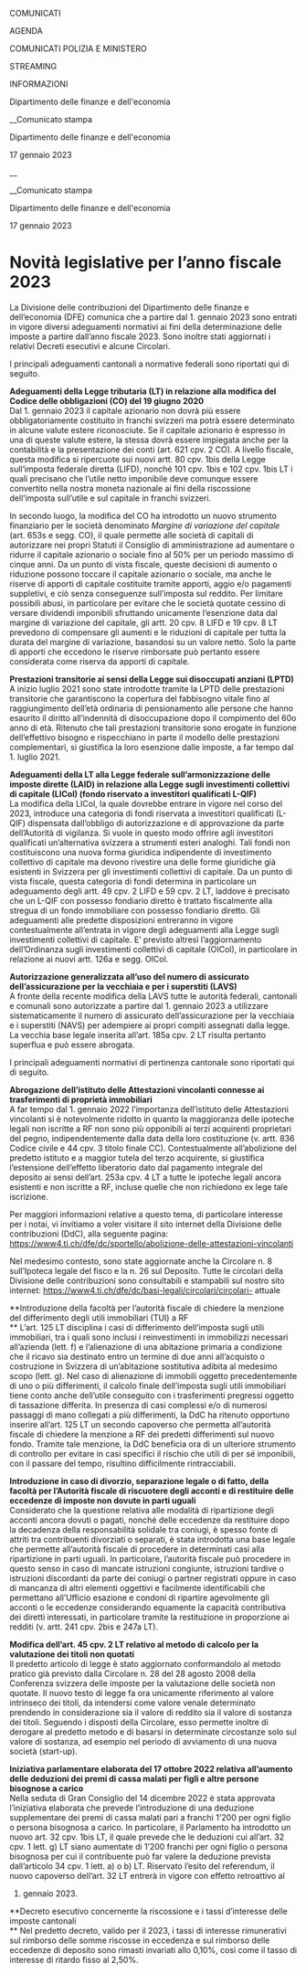 COMUNICATI

AGENDA

COMUNICATI POLIZIA E MINISTERO

STREAMING

INFORMAZIONI

Dipartimento delle finanze e dell'economia  

__Comunicato stampa

Dipartimento delle finanze e dell'economia  

17 gennaio 2023

__

__Comunicato stampa

Dipartimento delle finanze e dell'economia  

17 gennaio 2023

# Novità legislative per l’anno fiscale 2023

La Divisione delle contribuzioni del Dipartimento delle finanze e
dell’economia (DFE) comunica che a partire dal 1. gennaio 2023 sono entrati in
vigore diversi adeguamenti normativi ai fini della determinazione delle
imposte a partire dall’anno fiscale 2023. Sono inoltre stati aggiornati i
relativi Decreti esecutivi e alcune Circolari.

  

I principali adeguamenti cantonali a normative federali sono riportati qui di
seguito.

**Adeguamenti della Legge tributaria (LT) in relazione alla modifica del
Codice delle obbligazioni (CO) del 19 giugno 2020**  
Dal 1. gennaio 2023 il capitale azionario non dovrà più essere
obbligatoriamente costituito in franchi svizzeri ma potrà essere determinato
in alcune valute estere riconosciute. Se il capitale azionario è espresso in
una di queste valute estere, la stessa dovrà essere impiegata anche per la
contabilità e la presentazione dei conti (art. 621 cpv. 2 CO). A livello
fiscale, questa modifica si ripercuote sui nuovi artt. 80 cpv. 1bis della
Legge sull’imposta federale diretta (LIFD), nonché 101 cpv. 1bis e 102 cpv.
1bis LT i quali precisano che l’utile netto imponibile deve comunque essere
convertito nella nostra moneta nazionale ai fini della riscossione
dell’imposta sull’utile e sul capitale in franchi svizzeri.

In secondo luogo, la modifica del CO ha introdotto un nuovo strumento
finanziario per le società denominato _Margine di variazione del capitale_
(art. 653s e segg. CO), il quale permette alle società di capitali di
autorizzare nei propri Statuti il Consiglio di amministrazione ad aumentare o
ridurre il capitale azionario o sociale fino al 50% per un periodo massimo di
cinque anni. Da un punto di vista fiscale, queste decisioni di aumento o
riduzione possono toccare il capitale azionario o sociale, ma anche le riserve
di apporti di capitale costituite tramite apporti, aggio e/o pagamenti
suppletivi, e ciò senza conseguenze sull’imposta sul reddito. Per limitare
possibili abusi, in particolare per evitare che le società quotate cessino di
versare dividendi imponibili sfruttando unicamente l’esenzione data dal
margine di variazione del capitale, gli artt. 20 cpv. 8 LIFD e 19 cpv. 8 LT
prevedono di compensare gli aumenti e le riduzioni di capitale per tutta la
durata del margine di variazione, basandosi su un valore netto. Solo la parte
di apporti che eccedono le riserve rimborsate può pertanto essere considerata
come riserva da apporti di capitale.

**Prestazioni transitorie ai sensi della Legge sui disoccupati anziani
(LPTD)**  
A inizio luglio 2021 sono state introdotte tramite la LPTD delle prestazioni
transitorie che garantiscono la copertura del fabbisogno vitale fino al
raggiungimento dell’età ordinaria di pensionamento alle persone che hanno
esaurito il diritto all’indennità di disoccupazione dopo il compimento del 60o
anno di età. Ritenuto che tali prestazioni transitorie sono erogate in
funzione dell’effettivo bisogno e rispecchiano in parte il modello delle
prestazioni complementari, si giustifica la loro esenzione dalle imposte, a
far tempo dal 1. luglio 2021.

**Adeguamenti della LT alla Legge federale sull’armonizzazione delle imposte
dirette (LAID) in relazione alla Legge sugli investimenti collettivi di
capitale (LICol) (fondo riservato a investitori qualificati L-QIF)**  
La modifica della LICol, la quale dovrebbe entrare in vigore nel corso del
2023, introduce una categoria di fondi riservata a investitori qualificati
(L-QIF) dispensata dall’obbligo di autorizzazione e di approvazione da parte
dell’Autorità di vigilanza. Si vuole in questo modo offrire agli investitori
qualificati un’alternativa svizzera a strumenti esteri analoghi. Tali fondi
non costituiscono una nuova forma giuridica indipendente di investimento
collettivo di capitale ma devono rivestire una delle forme giuridiche già
esistenti in Svizzera per gli investimenti collettivi di capitale. Da un punto
di vista fiscale, questa categoria di fondi determina in particolare un
adeguamento degli artt. 49 cpv. 2 LIFD e 59 cpv. 2 LT, laddove è precisato che
un L-QIF con possesso fondiario diretto è trattato fiscalmente alla stregua di
un fondo immobiliare con possesso fondiario diretto. Gli adeguamenti alle
predette disposizioni entreranno in vigore contestualmente all’entrata in
vigore degli adeguamenti alla Legge sugli investimenti collettivi di capitale.
E’ previsto altresì l’aggiornamento dell’Ordinanza sugli investimenti
collettivi di capitale (OICol), in particolare in relazione ai nuovi artt.
126a e segg. OICol.

**Autorizzazione generalizzata all’uso del numero di assicurato
dell’assicurazione per la vecchiaia e per i superstiti (LAVS)**  
A fronte della recente modifica della LAVS tutte le autorità federali,
cantonali e comunali sono autorizzate a partire dal 1. gennaio 2023 a
utilizzare sistematicamente il numero di assicurato dell’assicurazione per la
vecchiaia e i superstiti (NAVS) per adempiere ai propri compiti assegnati
dalla legge. La vecchia base legale inserita all’art. 185a cpv. 2 LT risulta
pertanto superflua e può essere abrogata.

I principali adeguamenti normativi di pertinenza cantonale sono riportati qui
di seguito.

**Abrogazione dell’istituto delle Attestazioni vincolanti connesse ai
trasferimenti di proprietà immobiliari**  
A far tempo dal 1. gennaio 2022 l’importanza dell’istituto delle Attestazioni
vincolanti si è notevolmente ridotto in quanto la maggioranza delle ipoteche
legali non iscritte a RF non sono più opponibili ai terzi acquirenti
proprietari del pegno, indipendentemente dalla data della loro costituzione
(v. artt. 836 Codice civile e 44 cpv. 3 titolo finale CC). Contestualmente
all’abolizione del predetto istituto e a maggior tutela del terzo acquirente,
si giustifica l’estensione dell’effetto liberatorio dato dal pagamento
integrale del deposito ai sensi dell’art. 253a cpv. 4 LT a tutte le ipoteche
legali ancora esistenti e non iscritte a RF, incluse quelle che non richiedono
ex lege tale iscrizione.

Per maggiori informazioni relative a questo tema, di particolare interesse per
i notai, vi invitiamo a voler visitare il sito internet della Divisione delle
contribuzioni (DdC), alla seguente pagina:
https://www4.ti.ch/dfe/dc/sportello/abolizione-delle-attestazioni-vincolanti

Nel medesimo contesto, sono state aggiornate anche la Circolare n. 8
sull’Ipoteca legale del fisco e la n. 26 sul Deposito. Tutte le circolari
della Divisione delle contribuzioni sono consultabili e stampabili sul nostro
sito internet: https://www4.ti.ch/dfe/dc/basi-legali/circolari/circolari-
attuale

**Introduzione della facoltà per l’autorità fiscale di chiedere la menzione
del differimento degli utili immobiliari (TUI) a RF  
** L’art. 125 LT disciplina i casi di differimento dell’imposta sugli utili
immobiliari, tra i quali sono inclusi i reinvestimenti in immobilizzi
necessari all’azienda (lett. f) e l’alienazione di una abitazione primaria a
condizione che il ricavo sia destinato entro un termine di due anni
all’acquisto o costruzione in Svizzera di un’abitazione sostitutiva adibita al
medesimo scopo (lett. g). Nel caso di alienazione di immobili oggetto
precedentemente di uno o più differimenti, il calcolo finale dell’imposta
sugli utili immobiliari tiene conto anche dell’utile conseguito con i
trasferimenti pregressi oggetto di tassazione differita. In presenza di casi
complessi e/o di numerosi passaggi di mano collegati a più differimenti, la
DdC ha ritenuto opportuno inserire all’art. 125 LT un secondo capoverso che
permetta all’autorità fiscale di chiedere la menzione a RF dei predetti
differimenti sul nuovo fondo. Tramite tale menzione, la DdC beneficia ora di
un ulteriore strumento di controllo per evitare in casi specifici il rischio
che utili di per sé imponibili, con il passare del tempo, risultino
difficilmente rintracciabili.

**Introduzione in caso di divorzio, separazione legale o di fatto, della
facoltà per l’Autorità fiscale di riscuotere degli acconti e di restituire
delle eccedenze di imposte non dovute in parti uguali**  
Considerato che la questione relativa alle modalità di ripartizione degli
acconti ancora dovuti o pagati, nonché delle eccedenze da restituire dopo la
decadenza della responsabilità solidale tra coniugi, è spesso fonte di attriti
tra contribuenti divorziati o separati, è stata introdotta una base legale che
permette all’autorità fiscale di procedere in determinati casi alla
ripartizione in parti uguali. In particolare, l’autorità fiscale può procedere
in questo senso in caso di mancate istruzioni congiunte, istruzioni tardive o
istruzioni discordanti da parte dei coniugi o partner registrati oppure in
caso di mancanza di altri elementi oggettivi e facilmente identificabili che
permettano all’Ufficio esazione e condoni di ripartire agevolmente gli acconti
o le eccedenze considerando equamente la capacità contributiva dei diretti
interessati, in particolare tramite la restituzione in proporzione ai redditi
(v. artt. 241 cpv. 2bis e 247a LT).

**Modifica dell’art. 45 cpv. 2 LT relativo al metodo di calcolo per la
valutazione dei titoli non quotati**  
Il predetto articolo di legge è stato aggiornato conformandolo al metodo
pratico già previsto dalla Circolare n. 28 del 28 agosto 2008 della Conferenza
svizzera delle imposte per la valutazione delle società non quotate. Il nuovo
testo di legge fa ora unicamente riferimento al valore intrinseco dei titoli,
da intendersi come valore venale determinato prendendo in considerazione sia
il valore di reddito sia il valore di sostanza dei titoli. Seguendo i disposti
della Circolare, esso permette inoltre di derogare al predetto metodo e di
basarsi in determinate circostanze solo sul valore di sostanza, ad esempio nel
periodo di avviamento di una nuova società (start-up).

**Iniziativa parlamentare elaborata del 17 ottobre 2022 relativa all’aumento
delle deduzioni dei premi di cassa malati per figli e altre persone bisognose
a carico**  
Nella seduta di Gran Consiglio del 14 dicembre 2022 è stata approvata
l’iniziativa elaborata che prevede l’introduzione di una deduzione
supplementare dei premi di cassa malati pari a franchi 1'200 per ogni figlio o
persona bisognosa a carico. In particolare, il Parlamento ha introdotto un
nuovo art. 32 cpv. 1bis LT, il quale prevede che le deduzioni cui all’art. 32
cpv. 1 lett. g) LT siano aumentate di 1’200 franchi per ogni figlio o persona
bisognosa per cui il contribuente può far valere la deduzione prevista
dall’articolo 34 cpv. 1 lett. a) o b) LT. Riservato l’esito del referendum, il
nuovo capoverso dell’art. 32 LT entrerà in vigore con effetto retroattivo al
1. gennaio 2023.

**Decreto esecutivo concernente la riscossione e i tassi d’interesse delle
imposte cantonali  
** Nel predetto decreto, valido per il 2023, i tassi di interesse rimunerativi
sul rimborso delle somme riscosse in eccedenza e sul rimborso delle eccedenze
di deposito sono rimasti invariati allo 0,10%, così come il tasso di interesse
di ritardo fisso al 2,50%.

